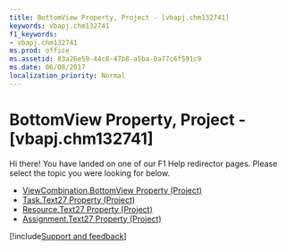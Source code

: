 ```yaml
---
title: BottomView Property, Project - [vbapj.chm132741]
keywords: vbapj.chm132741
f1_keywords:
- vbapj.chm132741
ms.prod: office
ms.assetid: 83a26e59-44c8-47b8-a5ba-0a77c6f591c9
ms.date: 06/08/2017
localization_priority: Normal
---
```



# BottomView Property, Project - [vbapj.chm132741]

Hi there! You have landed on one of our F1 Help redirector pages. Please select the topic you were looking for below.

- [ViewCombination.BottomView Property (Project)](https://msdn.microsoft.com/library/f0888ba4-f875-37e4-4842-a62efd6f65e3%28Office.15%29.aspx)
- [Task.Text27 Property (Project)](https://msdn.microsoft.com/library/a23c165f-de95-2ad6-8783-b4aea4708fc6%28Office.15%29.aspx)
- [Resource.Text27 Property (Project)](https://msdn.microsoft.com/library/d39f612b-002b-8371-ab09-cec207302af8%28Office.15%29.aspx)
- [Assignment.Text27 Property (Project)](https://msdn.microsoft.com/library/f8c5d733-7a20-979e-7494-e35f52ae6ece%28Office.15%29.aspx)

[!include[Support and feedback](~/includes/feedback-boilerplate.md)]